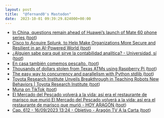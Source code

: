 ```yaml
---
layout: post
title:  "@fernand0's Mastodon"
date:  2023-10-01 09:39:29.824000+00:00
---
```

*  [In China, questions remain ahead of Huawei’s launch of Mate 60 phone series ](https://globalvoices.org/2023/09/21/in-china-questions-remain-ahead-of-huaweis-launch-of-mate-60-phone-series) ([toot](https://mastodon.social/@fernand0/111159094136752693))
*  [Cisco to Acquire Splunk, to Help Make Organizations More Secure and Resilient in an AI-Powered World ](https://www.splunk.com/en_us/newsroom/press-releases/2023/cisco-to-acquire-splunk-to-help-make-organizations-more-secure-and-resilient-in-an-ai-powered-world.htm) ([toot](https://mastodon.social/@fernand0/111158893766560823))
*  [¿Alguien sabe para qué sirve la contabilidad analítica? - Universidad, sí ](https://www.universidadsi.es/alguien-sabe-para-que-sirve-la-contabilidad-analitica) ([toot](https://mastodon.social/@fernand0/111158605825649294))
*  [En casa también comemos pescaíto. ](https://avecesunafoto.wordpress.com/2023/09/30/en-casa-tambien-comemos-pescaito) ([toot](https://mastodon.social/@fernand0/111155357269472840))
*  [Thousands of dollars stolen from Texas ATMs using Raspberry Pi ](https://www.tripwire.com/state-of-security/thousands-dollars-stolen-texas-atms-using-raspberry-p) ([toot](https://mastodon.social/@fernand0/111155306956990466))
*  [The easy way to concurrency and parallelism with Python stdlib  ](https://www.bitecode.dev/p/the-easy-way-to-concurrency-and-parallelis) ([toot](https://mastodon.social/@fernand0/111154948344245823))
*  [Toyota Research Institute Unveils Breakthrough in Teaching Robots New Behaviors \|  Toyota Research Institute   ](https://www.tri.global/news/toyota-research-institute-unveils-breakthrough-teaching-robots-new-behaviors) ([toot](https://mastodon.social/@fernand0/111154745519610110))
*  [Muna on TikTok ](https://www.tiktok.com/@spacemunarriz/video/727547973742482563) ([toot](https://mastodon.social/@fernand0/111154469173943042))
*  [El Mercado del Pescado volverá a la vida: así era el restaurante de marisco que murió El Mercado del Pescado volverá a la vida: así era el restaurante de marisco que murió - HOY ARAGÓN ](https://hoyaragon.es/noticias-aragon/zaragoza/el-mercado-del-pescado-volvera-a-la-vida-asi-era-el-restaurante-de-marisco-que-murio) ([toot](https://mastodon.social/@fernand0/111154370259244967))
*  [Cap. 612 - 16/09/2023 13:24 - Objetivo - Aragón TV A la Carta ](https://alacarta.aragontelevision.es/programas/objetivo/cap-612-16092023-132) ([toot](https://mastodon.social/@fernand0/111154048417129204))

